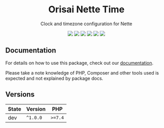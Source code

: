 <h1 align="center">Orisai Nette Time</h1>

<p align="center">
    Clock and timezone configuration for Nette
</p>

<p align=center>
  <a href="https://github.com/orisai/nette-time/actions?query=workflow%3Aci"><img src="https://github.com/orisai/nette-time/workflows/ci/badge.svg"></a>
  <a href="https://coveralls.io/r/orisai/nette-time"><img src="https://badgen.net/coveralls/c/github/orisai/nette-time/v1.x?cache=300"></a>
  <a href="https://dashboard.stryker-mutator.io/reports/github.com/orisai/nette-time/v1.x"><img src="https://badge.stryker-mutator.io/github.com/orisai/nette-time/v1.x"></a>
  <a href="https://packagist.org/packages/orisai/nette-time"><img src="https://badgen.net/packagist/dt/orisai/nette-time?cache=3600"></a>
  <a href="https://packagist.org/packages/orisai/nette-time"><img src="https://badgen.net/packagist/v/orisai/nette-time?cache=3600"></a>
  <a href="https://choosealicense.com/licenses/mpl-2.0/"><img src="https://badgen.net/badge/license/MPL-2.0/blue?cache=3600"></a>
<p>

## Documentation

For details on how to use this package, check out our [documentation](docs/README.md).

Please take a note knowledge of PHP, Composer and other tools used is expected and not explained by package docs.

## Versions

| State  | Version      | PHP     |
|--------|--------------|---------|
| dev    | `^1.0.0`     | `>=7.4` |

